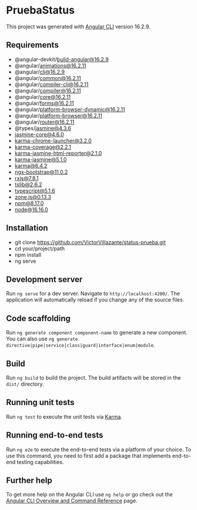# PruebaStatus

This project was generated with [Angular CLI](https://github.com/angular/angular-cli) version 16.2.9.

## Requirements
- @angular-devkit/build-angular@16.2.9
- @angular/animations@16.2.11
- @angular/cli@16.2.9
- @angular/common@16.2.11
- @angular/compiler-cli@16.2.11
- @angular/compiler@16.2.11
- @angular/core@16.2.11
- @angular/forms@16.2.11
- @angular/platform-browser-dynamic@16.2.11
- @angular/platform-browser@16.2.11
- @angular/router@16.2.11
- @types/jasmine@4.3.6
- jasmine-core@4.6.0
- karma-chrome-launcher@3.2.0
- karma-coverage@2.2.1
- karma-jasmine-html-reporter@2.1.0
- karma-jasmine@5.1.0
- karma@6.4.2
- ngx-bootstrap@11.0.2
- rxjs@7.8.1
- tslib@2.6.2
- typescript@5.1.6
- zone.js@0.13.3
- npm@8.17.0
- node@16.16.0

## Installation
- git clone https://github.com/VictorVillazante/status-prueba.git
- cd your/project/path
- npm install
- ng serve

## Development server

Run `ng serve` for a dev server. Navigate to `http://localhost:4200/`. The application will automatically reload if you change any of the source files.

## Code scaffolding

Run `ng generate component component-name` to generate a new component. You can also use `ng generate directive|pipe|service|class|guard|interface|enum|module`.

## Build

Run `ng build` to build the project. The build artifacts will be stored in the `dist/` directory.

## Running unit tests

Run `ng test` to execute the unit tests via [Karma](https://karma-runner.github.io).

## Running end-to-end tests

Run `ng e2e` to execute the end-to-end tests via a platform of your choice. To use this command, you need to first add a package that implements end-to-end testing capabilities.

## Further help

To get more help on the Angular CLI use `ng help` or go check out the [Angular CLI Overview and Command Reference](https://angular.io/cli) page.
